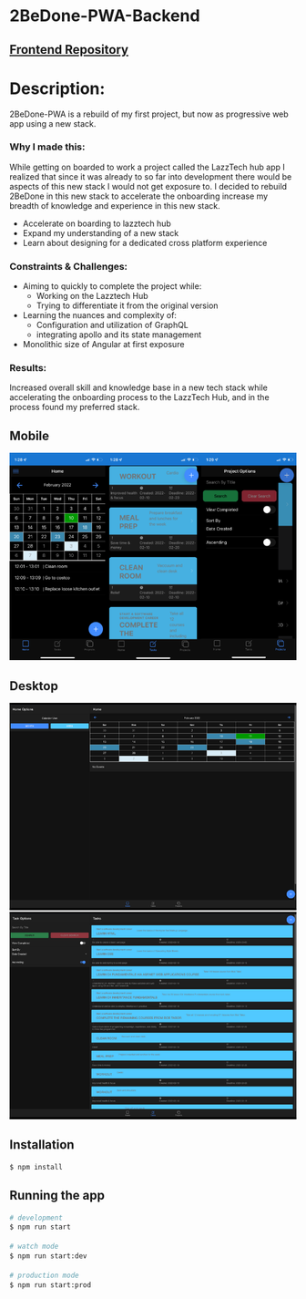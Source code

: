 # 2BeDone-PWA-Backend

## [Frontend Repository](https://github.com/leolazz/2bedone-PWA-frontend)

# Description:

2BeDone-PWA is a rebuild of my first project, but now as progressive web app using a new stack.

### Why I made this:

While getting on boarded to work a project called the LazzTech hub app I realized that since it was already to so far into development there would be aspects of this new stack I would not get exposure to. I decided to rebuild 2BeDone in this new stack to accelerate the onboarding increase my breadth of knowledge and experience in this new stack.

- Accelerate on boarding to lazztech hub
- Expand my understanding of a new stack
- Learn about designing for a dedicated cross platform experience

### Constraints & Challenges:

- Aiming to quickly to complete the project while:
  - Working on the Lazztech Hub
  - Trying to differentiate it from the original version
- Learning the nuances and complexity of:
  - Configuration and utilization of GraphQL
  - integrating apollo and its state management
- Monolithic size of Angular at first exposure

### Results:

Increased overall skill and knowledge base in a new tech stack while accelerating the onboarding process to the LazzTech Hub, and in the process found my preferred stack.

## Mobile

![screenshot-iphone](/images/2bedone-iphone.png)

## Desktop

![screenshot-calendar](/images/2bedone-web1.png)
![screenshot-calendar](/images/2bedone-web2.png)

## Installation

```bash
$ npm install
```

## Running the app

```bash
# development
$ npm run start

# watch mode
$ npm run start:dev

# production mode
$ npm run start:prod
```
